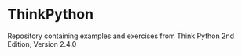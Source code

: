 # ThinkPython
Repository containing examples and exercises from Think Python 2nd Edition, Version 2.4.0
